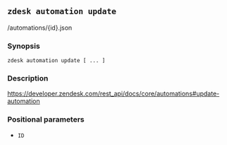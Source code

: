 ## `zdesk automation update`

/automations/{id}.json

### Synopsis

    zdesk automation update [ ... ]

### Description

https://developer.zendesk.com/rest_api/docs/core/automations#update-automation

### Positional parameters

* `ID`


